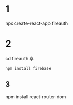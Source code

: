 # 1

npx create-react-app fireauth

# 2
cd fireauth 후

```html
npm install firebase
```

## 3

npm install react-router-dom